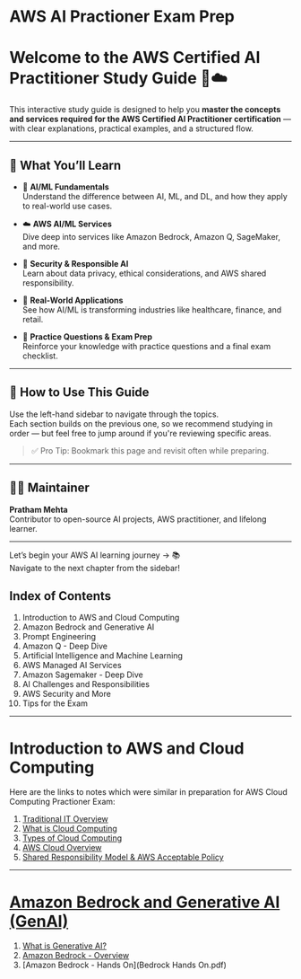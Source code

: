 # AWS AI Practioner Exam Prep
# Welcome to the AWS Certified AI Practitioner Study Guide 🧠☁️

This interactive study guide is designed to help you **master the concepts and services required for the AWS Certified AI Practitioner certification** — with clear explanations, practical examples, and a structured flow.

---

## 🚀 What You’ll Learn

- 📘 **AI/ML Fundamentals**  
  Understand the difference between AI, ML, and DL, and how they apply to real-world use cases.

- ☁️ **AWS AI/ML Services**  
  Dive deep into services like Amazon Bedrock, Amazon Q, SageMaker, and more.

- 🔐 **Security & Responsible AI**  
  Learn about data privacy, ethical considerations, and AWS shared responsibility.

- 💼 **Real-World Applications**  
  See how AI/ML is transforming industries like healthcare, finance, and retail.

- 📝 **Practice Questions & Exam Prep**  
  Reinforce your knowledge with practice questions and a final exam checklist.

---

## 🧭 How to Use This Guide

Use the left-hand sidebar to navigate through the topics.  
Each section builds on the previous one, so we recommend studying in order — but feel free to jump around if you're reviewing specific areas.

> ✅ Pro Tip: Bookmark this page and revisit often while preparing.

---

## 🧑‍💻 Maintainer

**Pratham Mehta**  
Contributor to open-source AI projects, AWS practitioner, and lifelong learner.

---

Let’s begin your AWS AI learning journey → 📚  
Navigate to the next chapter from the sidebar!


## Index of Contents
1. Introduction to AWS and Cloud Computing
2. Amazon Bedrock and Generative AI
3. Prompt Engineering
4. Amazon Q - Deep Dive
5. Artificial Intelligence and Machine Learning
6. AWS Managed AI Services
7. Amazon Sagemaker - Deep Dive
8. AI Challenges and Responsibilities
9.  AWS Security and More
10. Tips for the Exam

---

# Introduction to AWS and Cloud Computing

Here are the links to notes which were similar in preparation for AWS Cloud Computing Practioner Exam:
1. [Traditional IT Overview](https://pratham-mehta.github.io/ccp/content/cloudcomp/traditionalc.html)
2. [What is Cloud Computing](https://pratham-mehta.github.io/ccp/content/cloudcomp/cc.html)
3. [Types of Cloud Computing](https://github.com/Sparsha-mehta/aws-ai/blob/main/typesofCC.md)
4. [AWS Cloud Overview](https://pratham-mehta.github.io/ccp/content/cloudcomp/awscc.html)
5. [Shared Responsibility Model & AWS Acceptable Policy](https://pratham-mehta.github.io/ccp/content/cloudcomp/ssresponsibilitymodel.html)

---

# [Amazon Bedrock and Generative AI (GenAI)](https://github.com/Sparsha-mehta/aws-ai/blob/main/amazonbedrock.md)
1. [What is Generative AI?](https://github.com/Sparsha-mehta/aws-ai/blob/main/amazonbedrock.md#section-1--what-is-genai)
2. [Amazon Bedrock - Overview](https://sparsha-mehta.github.io/aws-ai/amazonbedrock.html#section-2--amazon-bedrock---overview)
3. [Amazon Bedrock - Hands On](Bedrock Hands On.pdf)
